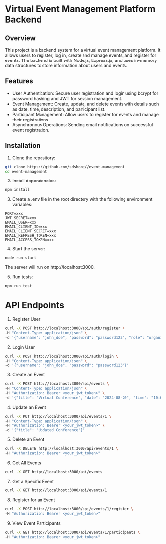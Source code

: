 # Virtual Event Management Platform Backend

## Overview

This project is a backend system for a virtual event management platform. It allows users to register, log in, create and manage events, and register for events. The backend is built with Node.js, Express.js, and uses in-memory data structures to store information about users and events.

## Features

- User Authentication: Secure user registration and login using bcrypt for password hashing and JWT for session management.
- Event Management: Create, update, and delete events with details such as date, time, description, and participant list.
- Participant Management: Allow users to register for events and manage their registrations.
- Asynchronous Operations: Sending email notifications on successful event registration.



## Installation

1. Clone the repository:

```bash
git clone https://github.com/sdshone//event-management
cd event-management
```

2. Install dependencies:

```bash
npm install
```

3. Create a .env file in the root directory with the following environment variables:

```
PORT=xxx
JWT_SECRET=xxx
EMAIL_USER=xxx
EMAIL_CLIENT_ID=xxx
EMAIL_CLIENT_SECRET=xxx
EMAIL_REFRESH_TOKEN=xxx
EMAIL_ACCESS_TOKEN=xxx
```

4. Start the server:

```
node run start
```
The server will run on http://localhost:3000.

5. Run tests:

```
npm run test
```

# API Endpoints

1. Register User

```bash
curl -X POST http://localhost:3000/api/auth/register \
-H "Content-Type: application/json" \
-d '{"username": "john_doe", "password": "password123", "role": "organizer", "email": "john_doe@example.com"}'
```

2. Login User

```bash
curl -X POST http://localhost:3000/api/auth/login \
-H "Content-Type: application/json" \
-d '{"username": "john_doe", "password": "password123"}'
```

3. Create an Event

```bash
curl -X POST http://localhost:3000/api/events \
-H "Content-Type: application/json" \
-H "Authorization: Bearer <your_jwt_token>" \
-d '{"title": "Virtual Conference", "date": "2024-08-20", "time": "10:00 AM", "description": "Tech conference"}'
```

4. Update an Event

```bash
curl -X PUT http://localhost:3000/api/events/1 \
-H "Content-Type: application/json" \
-H "Authorization: Bearer <your_jwt_token>" \
-d '{"title": "Updated Conference"}'
```

5. Delete an Event

```bash
curl -X DELETE http://localhost:3000/api/events/1 \
-H "Authorization: Bearer <your_jwt_token>"
```

6. Get All Events

```bash
curl -X GET http://localhost:3000/api/events
```

7. Get a Specific Event

```bash
curl -X GET http://localhost:3000/api/events/1
```

8. Register for an Event

```bash
curl -X POST http://localhost:3000/api/events/1/register \
-H "Authorization: Bearer <your_jwt_token>"
```

9. View Event Participants

```bash
curl -X GET http://localhost:3000/api/events/1/participants \
-H "Authorization: Bearer <your_jwt_token>"
```